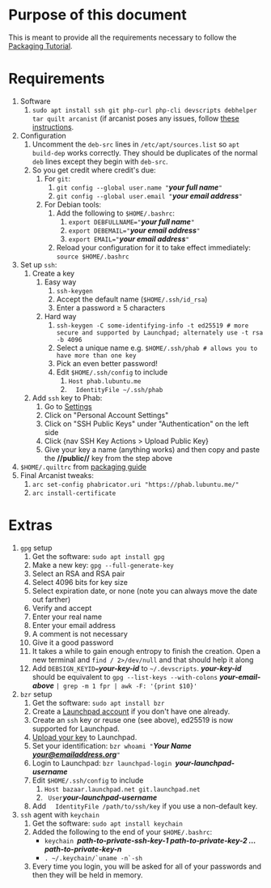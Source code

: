 Purpose of this document
========================

This is meant to provide all the requirements necessary to follow the [Packaging Tutorial](https://phab.lubuntu.me/w/packaging/packagingtutorial/).

Requirements
============

 1. Software
    1. `sudo apt install ssh git php-curl php-cli devscripts debhelper tar quilt arcanist` (if arcanist poses any issues, follow [these instructions](https://secure.phabricator.com/book/phabricator/article/arcanist_quick_start).
 1. Configuration
    1. Uncomment the `deb-src` lines in `/etc/apt/sources.list` so `apt build-dep` works correctly. They should be duplicates of the normal `deb` lines except they begin with `deb-src`.
    1. So you get credit where credit's due:
       1. For `git`:
          1. `git config --global user.name "`***your full name***`"`
          1. `git config --global user.email "`***your email address***`"`
       1. For Debian tools:
          1. Add the following to `$HOME/.bashrc`:
             1. `export DEBFULLNAME="`***your full name***`"`
             1. `export DEBEMAIL="`***your email address***`"`
             1. `export EMAIL="`***your email address***`"`
          1. Reload your configuration for it to take effect immediately: `source $HOME/.bashrc`
 1. Set up `ssh`:
    1. Create a key
       1. Easy way
          1. `ssh-keygen`
          1. Accept the default name (`$HOME/.ssh/id_rsa`)
          1. Enter a password ≥ 5 characters
       1. Hard way
          1. `ssh-keygen -C some-identifying-info -t ed25519 # more secure and supported by Launchpad; alternately use -t rsa -b 4096`
          1. Select  a unique name e.g. `$HOME/.ssh/phab # allows you to have more than one key`
          1. Pick an even better password!
          1. Edit `$HOME/.ssh/config` to include
             1. `Host phab.lubuntu.me`
             1. `  IdentityFile ~/.ssh/phab`
    1. Add `ssh` key to Phab:
       1. Go to [Settings](https://phab.lubuntu.me/settings/)
       1. Click on "Personal Account Settings"
       1. Click on "SSH Public Keys" under "Authentication" on the left side
       1. Click {nav SSH Key Actions > Upload Public Key}
       1. Give your key a name (anything works) and then copy and paste the **//__public__//** key from the step above
 1. `$HOME/.quiltrc` from [packaging guide](https://phab.lubuntu.me/w/packaging/packaging-guide)
 1. Final Arcanist tweaks:
    1. `arc set-config phabricator.uri "https://phab.lubuntu.me/"`
    1. `arc install-certificate`

Extras
======

 1. `gpg` setup
    1. Get the software: `sudo apt install gpg`
    1. Make a new key: `gpg --full-generate-key`
    1. Select an RSA and RSA pair
    1. Select 4096 bits for key size
    1. Select expiration date, or none (note you can always move the date out farther)
    1. Verify and accept
    1. Enter your real name
    1. Enter your email address
    1. A comment is not necessary
    1. Give it a good password
    1. It takes a while to gain enough entropy to finish the creation. Open a new terminal and `find / 2>/dev/null` and that should help it along
    1. Add `DEBSIGN_KEYID=`***your-key-id*** to  `~/.devscripts`. ***your-key-id*** should be equivalent to `gpg --list-keys --with-colons` ***your-email-above*** `| grep -m 1 fpr | awk -F: '{print $10}'`
 1. `bzr` setup
    1. Get the software: `sudo apt install bzr`
    1. Create a [Launchpad account](https://launchpad.net/+login) if you don't have one already.
    1. Create an `ssh` key or reuse one (see above), ed25519 is now supported for Launchpad.
    1. [Upload your key](https://launchpad.net/~/+editsshkeys) to Launchpad.
    1. Set your identification: `bzr whoami "`***Your Name <your@emailaddress.org>***`"`
    1. Login to Launchpad: `bzr launchpad-login `***your-launchpad-username***
    1. Edit `$HOME/.ssh/config` to include
       1. `Host bazaar.launchpad.net git.launchpad.net`
       1. `  User `***your-launchpad-username***
    1. Add `  IdentityFile /path/to/ssh/key` if you use a non-default key.
 1. `ssh` agent with `keychain`
    1. Get the software: `sudo apt install keychain`
    1. Added the following to the end of your `$HOME/.bashrc`:
       * `keychain `***path-to-private-ssh-key-1 path-to-private-key-2 … path-to-private-key-n***
       * ```. ~/.keychain/`uname -n`-sh```
    1. Every time you login, you will be asked for all of your passwords and then they will be held in memory.